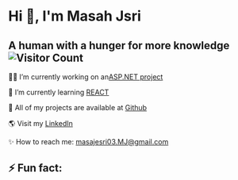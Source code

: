 # Hi 👋, I'm Masah Jsri
A human with a hunger for more knowledge
![Visitor Count](https://komarev.com/ghpvc/?username=doodlemon&color=green)
---
👨‍💻 I’m currently working on an[ASP.NET project](#)

💙 I’m currently learning [REACT](https://nextjs.org/)

💯 All of my projects are available at [Github](https://github.com/your-doodlemon)

🌎 Visit my [LinkedIn](https://linkedin.com/in/your-profile)

✨ How to reach me: masajesri03.MJ@gmail.com

⚡ Fun fact: 
---
<!---
doodlemon/doodlemon is a ✨ special ✨ repository because its `README.md` (this file) appears on your GitHub profile.
You can click the Preview link to take a look at your changes.
--->
